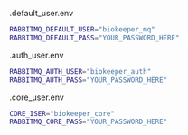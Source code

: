 .default_user.env
```sh
RABBITMQ_DEFAULT_USER="biokeeper_mq"
RABBITMQ_DEFAULT_PASS="YOUR_PASSWORD_HERE"
```

.auth_user.env
```sh
RABBITMQ_AUTH_USER="biokeeper_auth"
RABBITMQ_AUTH_PASS="YOUR_PASSWORD_HERE"
```

.core_user.env
```sh
CORE_ISER="biokeeper_core"
RABBITMQ_CORE_PASS="YOUR_PASSWORD_HERE"
```